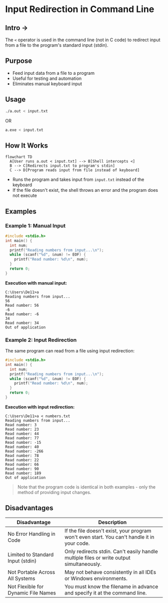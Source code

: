 # Input Redirection in Command Line

## Intro →

The `<` operator is used in the command line (not in C code) to redirect input from a file to the program's standard input (stdin).

## Purpose

* Feed input data from a file to a program
* Useful for testing and automation
* Eliminates manual keyboard input

## Usage

```bash
./a.out < input.txt
```

OR

```bash
a.exe < input.txt
```

## How It Works

```mermaid
flowchart TD
  A[User runs a.out < input.txt] --> B[Shell intercepts <]
  B --> C[Redirects input.txt to program's stdin]
  C --> D[Program reads input from file instead of keyboard]
```

* Runs the program and takes input from `input.txt` instead of the keyboard
* If the file doesn't exist, the shell throws an error and the program does not execute

## Examples

### Example 1: Manual Input

```c
#include <stdio.h>
int main() {
  int num;
  printf("Reading numbers from input...\n");
  while (scanf("%d", &num) != EOF) {
    printf("Read number: %d\n", num);
  }
  return 0;
}
```

**Execution with manual input:**

```
C:\Users\De11>a
Reading numbers from input...
56
Read number: 56
-6
Read number: -6
34
Read number: 34
Out of application
```

### Example 2: Input Redirection

The same program can read from a file using input redirection:

```c
#include <stdio.h>
int main() {
  int num;
  printf("Reading numbers from input...\n");
  while (scanf("%d", &num) != EOF) {
    printf("Read number: %d\n", num);
  }
  return 0;
}
```

**Execution with input redirection:**

```
C:\Users\De11>a < numbers.txt
Reading numbers from input...
Read number: 3
Read number: 23
Read number: 44
Read number: 77
Read number: -15
Read number: 40
Read number: -266
Read number: 78
Read number: 22
Read number: 66
Read number: 90
Read number: 189
Out of application
```

> Note that the program code is identical in both examples - only the method of providing input changes.

## Disadvantages

| Disadvantage                        | Description                                                                                 |
| ----------------------------------- | ------------------------------------------------------------------------------------------- |
| No Error Handling in Code           | If the file doesn't exist, your program won't even start. You can't handle it in your code. |
| Limited to Standard Input (stdin)   | Only redirects stdin. Can't easily handle multiple files or write output simultaneously.    |
| Not Portable Across All Systems     | May not behave consistently in all IDEs or Windows environments.                            |
| Not Flexible for Dynamic File Names | You must know the filename in advance and specify it at the command line.                   |
